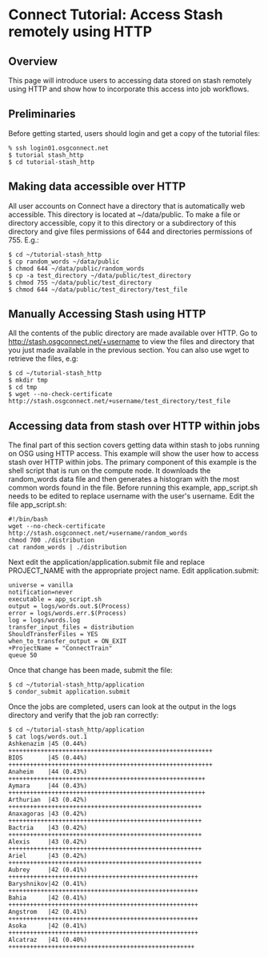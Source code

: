 Connect Tutorial: Access Stash remotely using HTTP
======================================================

Overview
--------
This page will introduce users to accessing data stored on stash remotely using HTTP and show how to incorporate this access into job workflows.

Preliminaries
-------------
Before getting started, users should login  and get a copy of the tutorial files:
```
% ssh login01.osgconnect.net
$ tutorial stash_http
$ cd tutorial-stash_http
```
Making data accessible over HTTP
--------------------------------
All user accounts on Connect have a directory that is automatically web accessible.  This directory is located at ~/data/public.  To make a file or directory accessible, copy it to this directory or a subdirectory of this directory and give files permissions of 644 and directories permissions of 755. E.g.:
```
$ cd ~/tutorial-stash_http
$ cp random_words ~/data/public
$ chmod 644 ~/data/public/random_words
$ cp -a test_directory ~/data/public/test_directory
$ chmod 755 ~/data/public/test_directory
$ chmod 644 ~/data/public/test_directory/test_file
```
Manually Accessing Stash using HTTP
-----------------------------------
All the contents of the public directory are made available over HTTP.  Go to http://stash.osgconnect.net/+username to view the files and directory that you just made available in the previous section. You can also use wget to retrieve the files, e.g:
```
$ cd ~/tutorial-stash_http
$ mkdir tmp
$ cd tmp
$ wget --no-check-certificate http://stash.osgconnect.net/+username/test_directory/test_file
```
Accessing data from stash over HTTP within jobs
-----------------------------------------------
The final part of this section covers getting data within stash to jobs running on OSG using HTTP access.  This example will show the user how to access stash over HTTP within jobs.  The primary component of this example is the shell script that is run on the compute node.  It downloads the random_words data file and then generates a histogram with the most common words found in the file.  Before running this example, app_script.sh needs to be edited to replace username with the user's username. Edit the file app_script.sh:
```
#!/bin/bash
wget --no-check-certificate http://stash.osgconnect.net/+username/random_words
chmod 700 ./distribution
cat random_words | ./distribution
```
Next edit the application/application.submit file and replace PROJECT_NAME with the appropriate project name. Edit application.submit:
```
universe = vanilla
notification=never
executable = app_script.sh
output = logs/words.out.$(Process)
error = logs/words.err.$(Process)
log = logs/words.log
transfer_input_files = distribution
ShouldTransferFiles = YES
when_to_transfer_output = ON_EXIT
+ProjectName = "ConnectTrain"
queue 50
```
Once that change has been made, submit the file:
```
$ cd ~/tutorial-stash_http/application
$ condor_submit application.submit
```
Once the jobs are completed, users can look at the output in the logs directory and verify that the job ran correctly:
```
$ cd ~/tutorial-stash_http/application
$ cat logs/words.out.1
Ashkenazim |45 (0.44%) +++++++++++++++++++++++++++++++++++++++++++++++++++++++++
BIOS       |45 (0.44%) +++++++++++++++++++++++++++++++++++++++++++++++++++++++++
Anaheim    |44 (0.43%) +++++++++++++++++++++++++++++++++++++++++++++++++++++++
Aymara     |44 (0.43%) +++++++++++++++++++++++++++++++++++++++++++++++++++++++
Arthurian  |43 (0.42%) ++++++++++++++++++++++++++++++++++++++++++++++++++++++
Anaxagoras |43 (0.42%) ++++++++++++++++++++++++++++++++++++++++++++++++++++++
Bactria    |43 (0.42%) ++++++++++++++++++++++++++++++++++++++++++++++++++++++
Alexis     |43 (0.42%) ++++++++++++++++++++++++++++++++++++++++++++++++++++++
Ariel      |43 (0.42%) ++++++++++++++++++++++++++++++++++++++++++++++++++++++
Aubrey     |42 (0.41%) +++++++++++++++++++++++++++++++++++++++++++++++++++++
Baryshnikov|42 (0.41%) +++++++++++++++++++++++++++++++++++++++++++++++++++++
Bahia      |42 (0.41%) +++++++++++++++++++++++++++++++++++++++++++++++++++++
Angstrom   |42 (0.41%) +++++++++++++++++++++++++++++++++++++++++++++++++++++
Asoka      |42 (0.41%) +++++++++++++++++++++++++++++++++++++++++++++++++++++
Alcatraz   |41 (0.40%) ++++++++++++++++++++++++++++++++++++++++++++++++++++
```
